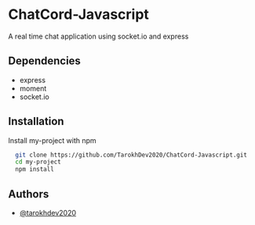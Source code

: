 
# ChatCord-Javascript

A real time chat application using socket.io and express


## Dependencies

 - express
 - moment
 - socket.io


## Installation

Install my-project with npm

```bash
  git clone https://github.com/TarokhDev2020/ChatCord-Javascript.git
  cd my-project
  npm install
```

## Authors

- [@tarokhdev2020](https://www.github.com/TarokhDev2020)
